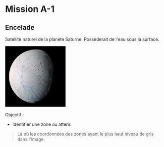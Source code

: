 # Mission A-1

## Encelade

Satellite naturel de la planète Saturne.
Possèderait de l'eau sous la surface.

![Encelade](img/Encelade.jpg)

Objectif :
* Identifier une zone ou atterir.

> Là où les coordonnées des zones ayant le plus haut niveau de gris dans l'image.

